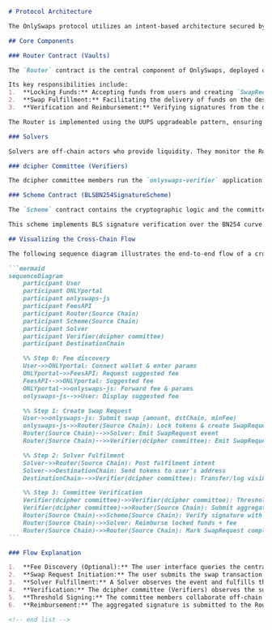 ````markdown
# Protocol Architecture

The OnlySwaps protocol utilizes an intent-based architecture secured by threshold cryptography to facilitate cross-chain token transfers. This involves coordination between Users, Solvers, the decentralized dcipher committee, and the Router contracts deployed on supported chains.

## Core Components

### Router Contract (Vaults)

The `Router` contract is the central component of OnlySwaps, deployed on every supported chain. It acts as an on-chain order book and manages the lifecycle of a swap. It also functions as a temporary vault for user funds.

Its key responsibilities include:
1.  **Locking Funds:** Accepting funds from users and creating `SwapRequest` entries.
2.  **Swap Fulfillment:** Facilitating the delivery of funds on the destination chain by Solvers.
3.  **Verification and Reimbursement:** Verifying signatures from the dcipher committee to confirm fulfillment and subsequently releasing the locked funds (plus the fee) to the Solver on the source chain.

The Router is implemented using the UUPS upgradeable pattern, ensuring the protocol can evolve while maintaining security through time-locked, BLS-gated upgrades (via the `ScheduledUpgradeable` contract).

### Solvers

Solvers are off-chain actors who provide liquidity. They monitor the Router contracts for open `SwapRequest` events. When a request meets their criteria, they fulfill it on the destination chain and are later reimbursed on the source chain upon verification.

### dcipher Committee (Verifiers)

The dcipher committee members run the `onlyswaps-verifier` application. They observe events on the destination chain. When a Solver successfully fulfills a request, the committee members collaborate off-chain to generate a threshold signature verifying this action.

### Scheme Contract (BLSBN254SignatureScheme)

The `Scheme` contract contains the cryptographic logic and the committee's public key necessary for the Router to verify the signatures generated by the dcipher committee. OnlySwaps uses the `BLSBN254SignatureScheme`.

This scheme implements BLS signature verification over the BN254 curve. Crucially, it enforces **domain separation**. This ensures that a signature intended for one purpose (e.g., `"swap-v1"`) cannot be replayed for another (e.g., `"upgrade-v1"`). Separate instances of the scheme are deployed for swap verifications and contract upgrades.

## Visualizing the Cross-Chain Flow

The following sequence diagram illustrates the end-to-end flow of a cross-chain swap.

```mermaid
sequenceDiagram
    participant User
    participant ONLYportal
    participant onlyswaps-js
    participant FeesAPI
    participant Router(Source Chain)
    participant Scheme(Source Chain)
    participant Solver
    participant Verifier(dcipher committee)
    participant DestinationChain

    %% Step 0: Fee discovery
    User->>ONLYportal: Connect wallet & enter params
    ONLYportal->>FeesAPI: Request suggested fee
    FeesAPI-->>ONLYportal: Suggested fee
    ONLYportal->>onlyswaps-js: Forward fee & params
    onlyswaps-js-->>User: Display suggested fee

    %% Step 1: Create Swap Request
    User->>onlyswaps-js: Submit swap (amount, dstChain, minFee)
    onlyswaps-js->>Router(Source Chain): Lock tokens & create SwapRequest
    Router(Source Chain)-->>Solver: Emit SwapRequest event
    Router(Source Chain)-->>Verifier(dcipher committee): Emit SwapRequest event

    %% Step 2: Solver Fulfilment
    Solver->>Router(Source Chain): Post fulfilment intent
    Solver->>DestinationChain: Send tokens to user's address
    DestinationChain-->>Verifier(dcipher committee): Transfer/log visible

    %% Step 3: Committee Verification
    Verifier(dcipher committee)->>Verifier(dcipher committee): Threshold-sign Swap Verification off-chain
    Verifier(dcipher committee)->>Router(Source Chain): Submit aggregated signature
    Router(Source Chain)->>Scheme(Source Chain): Verify signature with committee pubkey
    Router(Source Chain)->>Solver: Reimburse locked funds + fee
    Router(Source Chain)->>Router(Source Chain): Mark SwapRequest complete
```

### Flow Explanation

1.  **Fee Discovery (Optional):** The user interface queries the centralized Fees API to get a recommended fee based on current network conditions and liquidity.
2.  **Swap Request Initiation:** The user submits the swap transaction to the Router contract on the Source Chain. The tokens (amount + fee) are locked, and a `SwapRequested` event is emitted with a unique `requestId`.
3.  **Solver Fulfillment:** A Solver observes the event and fulfills the request by sending the tokens to the user on the Destination Chain.
4.  **Verification:** The dcipher committee (Verifiers) observes the successful transfer on the Destination Chain.
5.  **Threshold Signing:** The committee members collaborate off-chain to generate a BLS threshold signature verifying the fulfillment.
6.  **Reimbursement:** The aggregated signature is submitted to the Router on the Source Chain. The Router verifies the signature via the Scheme contract. If valid, the Router releases the locked funds and the fee to the Solver and marks the `SwapRequest` as complete (`executed`).

<!-- end list -->

````

